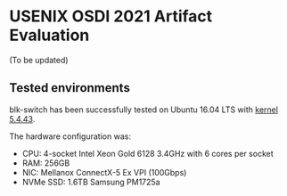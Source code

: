 # USENIX OSDI 2021 Artifact Evaluation

(To be updated)

## Tested environments
blk-switch has been successfully tested on Ubuntu 16.04 LTS with [kernel 5.4.43](https://mirrors.edge.kernel.org/pub/linux/kernel/v5.x/linux-5.4.43.tar.gz).

The hardware configuration was:
- CPU: 4-socket Intel Xeon Gold 6128 3.4GHz with 6 cores per socket
- RAM: 256GB
- NIC: Mellanox ConnectX-5 Ex VPI (100Gbps)
- NVMe SSD: 1.6TB Samsung PM1725a
